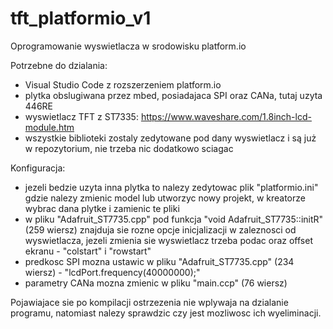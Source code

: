 # tft_platformio_v1
Oprogramowanie wyswietlacza w srodowisku platform.io

Potrzebne do dzialania:
- Visual Studio Code z rozszerzeniem platform.io
- plytka obslugiwana przez mbed, posiadajaca SPI oraz CANa, tutaj uzyta 446RE
- wyswietlacz TFT z ST7335: https://www.waveshare.com/1.8inch-lcd-module.htm
- wszystkie biblioteki zostaly zedytowane pod dany wyswietlacz i są już w repozytorium, nie trzeba nic dodatkowo sciagac

Konfiguracja:
- jezeli bedzie uzyta inna plytka to nalezy zedytowac plik "platformio.ini" gdzie nalezy zmienic model lub utworzyc nowy projekt, w     kreatorze wybrac dana plytke i zamienic te pliki
- w pliku "Adafruit_ST7735.cpp" pod funkcja "void Adafruit_ST7735::initR" (259 wiersz) znajduja sie rozne opcje inicjalizacji w zaleznosci od wyswietlacza, jezeli zmienia sie wyswietlacz trzeba podac oraz offset ekranu - "colstart" i "rowstart"
- predkosc SPI mozna ustawic w pliku "Adafruit_ST7735.cpp" (234 wiersz) - "lcdPort.frequency(40000000);"
- parametry CANa mozna zmienic w pliku "main.ccp" (76 wiersz)

Pojawiajace sie po kompilacji ostrzezenia nie wplywaja na dzialanie programu, natomiast nalezy sprawdzic czy jest mozliwosc ich wyeliminacji.
